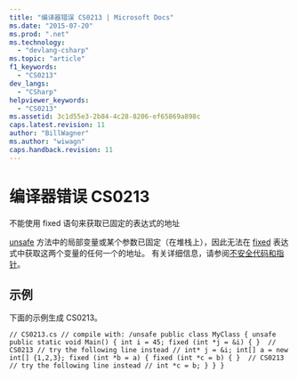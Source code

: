 ```yaml
---
title: "编译器错误 CS0213 | Microsoft Docs"
ms.date: "2015-07-20"
ms.prod: ".net"
ms.technology: 
  - "devlang-csharp"
ms.topic: "article"
f1_keywords: 
  - "CS0213"
dev_langs: 
  - "CSharp"
helpviewer_keywords: 
  - "CS0213"
ms.assetid: 3c1d55e3-2b84-4c28-8206-ef65869a898c
caps.latest.revision: 11
author: "BillWagner"
ms.author: "wiwagn"
caps.handback.revision: 11
---
```

# 编译器错误 CS0213
不能使用 fixed 语句来获取已固定的表达式的地址  
  
 [unsafe](../../csharp/language-reference/keywords/unsafe.md) 方法中的局部变量或某个参数已固定（在堆栈上），因此无法在 [fixed](../../csharp/language-reference/keywords/fixed-statement.md) 表达式中获取这两个变量的任何一个的地址。 有关详细信息，请参阅[不安全代码和指针](../../csharp/programming-guide/unsafe-code-pointers/index.md)。  
  
## 示例  
 下面的示例生成 CS0213。  
  
```  
// CS0213.cs // compile with: /unsafe public class MyClass { unsafe public static void Main() { int i = 45; fixed (int *j = &i) { }  // CS0213 // try the following line instead // int* j = &i; int[] a = new int[] {1,2,3}; fixed (int *b = a) { fixed (int *c = b) { }  // CS0213 // try the following line instead // int *c = b; } } }  
```
